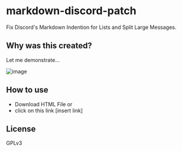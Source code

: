 # markdown-discord-patch
Fix Discord's Markdown Indention for Lists and Split Large Messages.

## Why was this created?
Let me demonstrate...

![image](https://github.com/Lopolin-LP/markdown-discord-patch/assets/82715586/b4441e4e-b3db-400c-978a-adaf391855a6)

## How to use
- Download HTML File or
- click on this link [insert link]

## License
GPLv3
